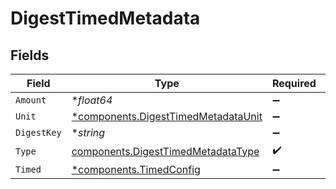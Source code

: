 # DigestTimedMetadata


## Fields

| Field                                                                                     | Type                                                                                      | Required                                                                                  | Description                                                                               |
| ----------------------------------------------------------------------------------------- | ----------------------------------------------------------------------------------------- | ----------------------------------------------------------------------------------------- | ----------------------------------------------------------------------------------------- |
| `Amount`                                                                                  | **float64*                                                                                | :heavy_minus_sign:                                                                        | N/A                                                                                       |
| `Unit`                                                                                    | [*components.DigestTimedMetadataUnit](../../models/components/digesttimedmetadataunit.md) | :heavy_minus_sign:                                                                        | N/A                                                                                       |
| `DigestKey`                                                                               | **string*                                                                                 | :heavy_minus_sign:                                                                        | N/A                                                                                       |
| `Type`                                                                                    | [components.DigestTimedMetadataType](../../models/components/digesttimedmetadatatype.md)  | :heavy_check_mark:                                                                        | N/A                                                                                       |
| `Timed`                                                                                   | [*components.TimedConfig](../../models/components/timedconfig.md)                         | :heavy_minus_sign:                                                                        | N/A                                                                                       |